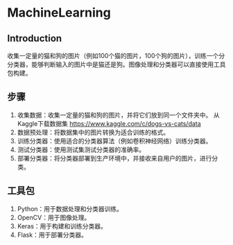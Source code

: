 # MachineLearning

## Introduction
收集一定量的猫和狗的图片（例如100个猫的图片，100个狗的图片），训练一个分分类器，能够判断输入的图片中是猫还是狗。图像处理和分类器可以直接使用工具包构建。

## 步骤
1. 收集数据：收集一定量的猫和狗的图片，并将它们放到同一个文件夹中。
 从Kaggle下载数据集 https://www.kaggle.com/c/dogs-vs-cats/data
2. 数据预处理：将数据集中的图片转换为适合训练的格式。
3. 训练分类器：使用适合的分类器算法（例如卷积神经网络）训练分类器。
4. 测试分类器：使用测试集测试分类器的准确率。
5. 部署分类器：将分类器部署到生产环境中，并接收来自用户的图片，进行分类。   

## 工具包
1. Python：用于数据处理和分类器训练。
2. OpenCV：用于图像处理。
3. Keras：用于构建和训练分类器。
4. Flask：用于部署分类器。  